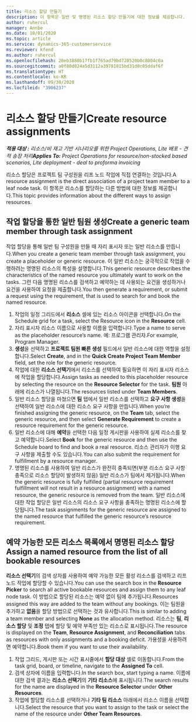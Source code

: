 ```yaml
---
title: 리소스 할당 만들기
description: 이 항목은 일반 및 명명된 리소스 할당 만들기에 대한 정보를 제공합니다.
author: ruhercul
manager: Annbe
ms.date: 10/01/2020
ms.topic: article
ms.service: dynamics-365-customerservice
ms.reviewer: kfend
ms.author: ruhercul
ms.openlocfilehash: 20eb3880b17fb1f765ad79bd720520b0c8004c0a
ms.sourcegitcommit: a0f80d024a5d3112a39781815bd31d0c05ddaf6f
ms.translationtype: HT
ms.contentlocale: ko-KR
ms.lasthandoff: 09/30/2020
ms.locfileid: "3906237"
---
```

# <a name="create-resource-assignments"></a><span data-ttu-id="c3372-103">리소스 할당 만들기</span><span class="sxs-lookup"><span data-stu-id="c3372-103">Create resource assignments</span></span>

<span data-ttu-id="c3372-104">_**적용 대상 :** 리소스/비 재고 기반 시나리오를 위한 Project Operations, Lite 배포 - 견적 송장 처리_</span><span class="sxs-lookup"><span data-stu-id="c3372-104">_**Applies To:** Project Operations for resource/non-stocked based scenarios, Lite deployment - deal to proforma invoicing_</span></span>


<span data-ttu-id="c3372-105">리소스 할당은 프로젝트 팀 구성원을 리프 노드 작업에 직접 연결하는 것입니다.</span><span class="sxs-lookup"><span data-stu-id="c3372-105">A resource assignment is the direct association of a project team member to a leaf node task.</span></span> <span data-ttu-id="c3372-106">이 항목은 리소스를 할당하는 다른 방법에 대한 정보를 제공합니다.</span><span class="sxs-lookup"><span data-stu-id="c3372-106">This topic provides information about the different ways to assign resources.</span></span>

## <a name="create-a-generic-team-member-through-task-assignment"></a><span data-ttu-id="c3372-107">작업 할당을 통한 일반 팀원 생성</span><span class="sxs-lookup"><span data-stu-id="c3372-107">Create a generic team member through task assignment</span></span>


<span data-ttu-id="c3372-108">작업 할당을 통해 일반 팀 구성원을 만들 때 자리 표시자 또는 일반 리소스를 만듭니다.</span><span class="sxs-lookup"><span data-stu-id="c3372-108">When you create a generic team member through task assignment, you create a placeholder or generic resource.</span></span> <span data-ttu-id="c3372-109">이 일반 리소스는 궁극적으로 작업을 수행하려는 명명된 리소스의 특성을 설명합니다.</span><span class="sxs-lookup"><span data-stu-id="c3372-109">This generic resource describes the characteristics of the named resource you ultimately want to work on the tasks.</span></span> <span data-ttu-id="c3372-110">그런 다음 명명된 리소스를 검색하고 예약하는 데 사용되는 요건을 생성하거나 요건을 사용하여 요청을 제출합니다.</span><span class="sxs-lookup"><span data-stu-id="c3372-110">You then generate a requirement, or submit a request using the requirement, that is used to search for and book the named resource.</span></span>

1. <span data-ttu-id="c3372-111">작업의 일정 그리드에서 **리소스** 셀에 있는 리소스 아이콘을 선택합니다.</span><span class="sxs-lookup"><span data-stu-id="c3372-111">On the Schedule grid for a task, select the Resource icon in the **Resource** cell.</span></span>
2. <span data-ttu-id="c3372-112">자리 표시자 리소스 이름으로 사용할 이름을 입력합니다.</span><span class="sxs-lookup"><span data-stu-id="c3372-112">Type a name to serve as the placeholder resource’s name.</span></span> <span data-ttu-id="c3372-113">예: 프로그램 관리자.</span><span class="sxs-lookup"><span data-stu-id="c3372-113">For example, Program Manager.</span></span>
3. <span data-ttu-id="c3372-114">**생성**을 선택하고 **프로젝트 팀원 빠른 생성** 필드에서 일반 리소스에 대한 역할을 설정합니다.</span><span class="sxs-lookup"><span data-stu-id="c3372-114">Select **Create**, and in the **Quick Create Project Team Member** field, set the role for the generic resource.</span></span>
4. <span data-ttu-id="c3372-115">작업에 대한 **리소스 선택기**에서 리소스를 선택하여 필요하면 이 자리 표시자 리소스에 작업을 할당합니다.</span><span class="sxs-lookup"><span data-stu-id="c3372-115">Assign tasks as needed to this placeholder resource by selecting the resource on the **Resource Selector** for the task.</span></span> <span data-ttu-id="c3372-116">**팀원** 아래에 리소스가 나열됩니다.</span><span class="sxs-lookup"><span data-stu-id="c3372-116">The resources listed under **Team Members**.</span></span>
5. <span data-ttu-id="c3372-117">일반 리소스 할당을 마쳤으면 **팀** 탭에서 일반 리소스를 선택하고 **요구 사항 생성**을 선택하여 일반 리소스에 대한 리소스 요구 사항을 만듭니다.</span><span class="sxs-lookup"><span data-stu-id="c3372-117">When you’re finished assigning the generic resource, on the **Team** tab, select the generic resource, and then select **Generate Requirement** to create a resource requirement for the generic resource.</span></span>
6. <span data-ttu-id="c3372-118">일반 리소스에 대해 **예약**을 선택한 다음 일정 게시판을 사용하여 실제 리소스를 찾고 예약합니다.</span><span class="sxs-lookup"><span data-stu-id="c3372-118">Select **Book** for the generic resource and then use the Schedule board to find and book a real resource.</span></span> <span data-ttu-id="c3372-119">리소스 관리자가 이행 요구 사항을 제출할 수도 있습니다.</span><span class="sxs-lookup"><span data-stu-id="c3372-119">You can also submit the requirement for fulfillment by a resource manager.</span></span>
7. <span data-ttu-id="c3372-120">명명된 리소스를 사용하여 일반 리소스가 완전히 충족되면(부분 리소스 요구 사항 충족으로 리소스 할당이 발생하지 않음) 일반 리소스가 팀에서 제거됩니다.</span><span class="sxs-lookup"><span data-stu-id="c3372-120">When the generic resource is fully fulfilled (partial resource requirement fulfillment will not result in a resource assignment) with a named resource, the generic resource is removed from the team.</span></span> <span data-ttu-id="c3372-121">일반 리소스에 대한 작업 할당은 일반 리소스의 리소스 요구 사항을 충족하는 명명된 리소스에 할당됩니다.</span><span class="sxs-lookup"><span data-stu-id="c3372-121">The task assignments for the generic resource are assigned to the named resource that fulfilled the generic resource’s resource requirement.</span></span>

## <a name="assign-a-named-resource-from-the-list-of-all-bookable-resources"></a><span data-ttu-id="c3372-122">예약 가능한 모든 리소스 목록에서 명명된 리소스 할당</span><span class="sxs-lookup"><span data-stu-id="c3372-122">Assign a named resource from the list of all bookable resources</span></span>

<span data-ttu-id="c3372-123">**리소스 선택기**의 검색 상자를 사용하여 예약 가능한 모든 활성 리소스를 검색하고 리프 노드 작업에 할당할 수 있습니다.</span><span class="sxs-lookup"><span data-stu-id="c3372-123">You can use the search box in the **Resource Picker** to search all active bookable resources and assign them to any leaf node task.</span></span> <span data-ttu-id="c3372-124">이 방법으로 할당된 리소스는 예약 없이 팀에 추가됩니다.</span><span class="sxs-lookup"><span data-stu-id="c3372-124">Resources assigned this way are added to the team without any bookings.</span></span> <span data-ttu-id="c3372-125">이는 팀원을 추가하고 **없음**을 할당 방법으로 선택하는 것과 유사합니다.</span><span class="sxs-lookup"><span data-stu-id="c3372-125">This is similar to adding a team member and selecting **None** as the allocation method.</span></span> <span data-ttu-id="c3372-126">리소스는 **팀**, **리소스 할당** 및 **조정** 탭에 할당 및 예약 부족만 있는 리소스로 표시됩니다.</span><span class="sxs-lookup"><span data-stu-id="c3372-126">The resource is displayed on the **Team**, **Resource Assignment**, and **Reconciliation** tabs as resources with only assignments and a booking deficit.</span></span> <span data-ttu-id="c3372-127">가용성을 사용하려면 예약합니다.</span><span class="sxs-lookup"><span data-stu-id="c3372-127">Book them if you want to use their availability.</span></span>

1. <span data-ttu-id="c3372-128">작업 그리드, 게시판 또는 시간 표시줄에서 **할당 대상** 셀로 이동합니다.</span><span class="sxs-lookup"><span data-stu-id="c3372-128">From the task grid, board, or timeline, navigate to the **Assigned To** cell.</span></span>
2. <span data-ttu-id="c3372-129">검색 상자에 이름을 입력합니다.</span><span class="sxs-lookup"><span data-stu-id="c3372-129">In the search box, start typing a name.</span></span> <span data-ttu-id="c3372-130">이름에 대한 검색 결과는 **리소스 선택기**의 **기타 리소스**에 표시됩니다.</span><span class="sxs-lookup"><span data-stu-id="c3372-130">The search results for the name are displayed in the **Resource Selector** under **Other Resources**.</span></span>
3. <span data-ttu-id="c3372-131">작업에 할당할 리소스를 선택하거나 **기타 팀 리소스** 아래에서 리소스 이름을 선택합니다.</span><span class="sxs-lookup"><span data-stu-id="c3372-131">Select the resource that you want to assign to the task or select the name of the resource under **Other Team Resources**.</span></span>
